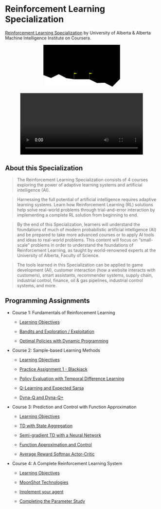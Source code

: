 # Reinforcement Learning Specialization

[Reinforcement Learning Specialization](https://www.coursera.org/specializations/reinforcement-learning) by University of Alberta & Alberta Machine Intelligence Institute on Coursera.

<p align="center"><img width="50%" src="lunar_lander.gif" /></p>
<div align="middle"><video width="80%" controls><source src="./ImplementYourAgent.mp4" type="video/mp4"></video></div>

## About this Specialization

> The Reinforcement Learning Specialization consists of 4 courses exploring the power of adaptive learning systems and artificial intelligence (AI).

> Harnessing the full potential of artificial intelligence requires adaptive learning systems. Learn how Reinforcement Learning (RL) solutions help solve real-world problems through trial-and-error interaction by implementing a complete RL solution from beginning to end.

> By the end of this Specialization, learners will understand the foundations of much of modern probabilistic artificial intelligence (AI) and be prepared to take more advanced courses or to apply AI tools and ideas to real-world problems. This content will focus on “small-scale” problems in order to understand the foundations of Reinforcement Learning, as taught by world-renowned experts at the University of Alberta, Faculty of Science.

> The tools learned in this Specialization can be applied to game development (AI), customer interaction (how a website interacts with customers), smart assistants, recommender systems, supply chain, industrial control, finance, oil & gas pipelines, industrial control systems, and more.

## Programming Assignments

- Course 1: Fundamentals of Reinforcement Learning

  - [Learning Objectives](https://github.com/romerik/Reinforcement_Learning/blob/main/1-Fundamentals_of_Reinforcement_Learning/Fundamentals-of-Reinforcement-Learning_-Learning-Objectives-.pdf)

  - [Bandits and Exploration / Exploitation](https://github.com/romerik/Reinforcement_Learning/blob/main/1-Fundamentals_of_Reinforcement_Learning/1-bandits-and-exploration-exploitation/Assignment1.ipynb)
  
  - [Optimal Policies with Dynamic Programming](https://github.com/romerik/Reinforcement_Learning/blob/main/1-Fundamentals_of_Reinforcement_Learning/2-DynamicProgramming/Assignment2.ipynb)

- Course 2: Sample-based Learning Methods

  - [Learning Objectives](https://github.com/romerik/Reinforcement_Learning/blob/main/2-Sample_based_Learning_Methods/Course-2_-Sample-Based-Learning-Methods-Learning-Objectives-.pdf)
  
  - [Practice Assignment 1 - Blackjack](https://github.com/romerik/Reinforcement_Learning/blob/main/2-Sample_based_Learning_Methods/1-Blackjack/Blackjack.ipynb)
  
  - [Policy Evaluation with Temporal Difference Learning](https://github.com/romerik/Reinforcement_Learning/blob/main/2-Sample_based_Learning_Methods/2-Policy%20Evaluation%20with%20Temporal%20Difference%20Learning/assignment.ipynb)
  
  - [Q-Learning and Expected Sarsa](https://github.com/romerik/Reinforcement_Learning/blob/main/2-Sample_based_Learning_Methods/3-Q-Learning%20and%20Expected%20Sarsa/assignment.ipynb)
  
  - [Dyna-Q and Dyna-Q+](https://github.com/romerik/Reinforcement_Learning/blob/main/2-Sample_based_Learning_Methods/4-Dyna-Q/assignment.ipynb)

- Course 3: Prediction and Control with Function Approximation

  - [Learning Objectives](https://github.com/romerik/Reinforcement_Learning/blob/main/3-Prediction_And_Control_With_Function_Approximation/Prediction-and-Control-with-Function-Approximation-Learning-Objectives.pdf)
  
  - [TD with State Aggregation](https://github.com/romerik/Reinforcement_Learning/blob/main/3-Prediction_And_Control_With_Function_Approximation/1-StateAgg/assignment.ipynb)
  
  - [Semi-gradient TD with a Neural Network](https://github.com/romerik/Reinforcement_Learning/blob/main/3-Prediction_And_Control_With_Function_Approximation/2-TD-NN/assignment.ipynb)
  
  - [Function Approximation and Control](https://github.com/romerik/Reinforcement_Learning/blob/main/3-Prediction_And_Control_With_Function_Approximation/3-Control/assignment.ipynb)
  
  - [Average Reward Softmax Actor-Critic](https://github.com/romerik/Reinforcement_Learning/blob/main/3-Prediction_And_Control_With_Function_Approximation/4-Avg-Reward/assignment.ipynb)

- Course 4: A Complete Reinforcement Learning System

  - [Learning Objectives](https://github.com/romerik/Reinforcement_Learning/blob/main/4-A%20Complete%20Reinforcement%20Learning%20System%20(Capstone)/A-Complete-Reinforcement-Learning-System-Capstone-_-Learning-Objectives.pdf)
  
  - [MoonShot Technologies](https://github.com/romerik/Reinforcement_Learning/blob/main/4-A%20Complete%20Reinforcement%20Learning%20System%20(Capstone)/1-MoonShot%20Technologies/Assignment1-v2.ipynb)

  - [Implement your agent](https://github.com/romerik/Reinforcement_Learning/blob/main/4-A%20Complete%20Reinforcement%20Learning%20System%20(Capstone)/2-Implement%20Your%20Agent/Course4ProgrammingAssignment2-v4.ipynb)
  
  - [Completing the Parameter Study](https://github.com/romerik/Reinforcement_Learning/blob/main/4-A%20Complete%20Reinforcement%20Learning%20System%20(Capstone)/3-Completing%20the%20Parameter%20Study/assignment.ipynb)
  
